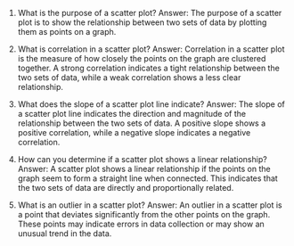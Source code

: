 1. What is the purpose of a scatter plot?
Answer: The purpose of a scatter plot is to show the relationship between two sets of data by plotting them as points on a graph.

2. What is correlation in a scatter plot?
Answer: Correlation in a scatter plot is the measure of how closely the points on the graph are clustered together. A strong correlation indicates a tight relationship between the two sets of data, while a weak correlation shows a less clear relationship.

3. What does the slope of a scatter plot line indicate?
Answer: The slope of a scatter plot line indicates the direction and magnitude of the relationship between the two sets of data. A positive slope shows a positive correlation, while a negative slope indicates a negative correlation.

4. How can you determine if a scatter plot shows a linear relationship?
Answer: A scatter plot shows a linear relationship if the points on the graph seem to form a straight line when connected. This indicates that the two sets of data are directly and proportionally related.

5. What is an outlier in a scatter plot?
Answer: An outlier in a scatter plot is a point that deviates significantly from the other points on the graph. These points may indicate errors in data collection or may show an unusual trend in the data.